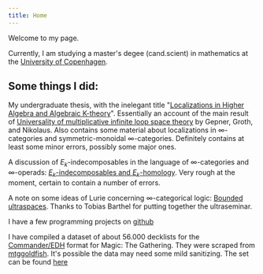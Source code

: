 ```yaml
---
title: Home
---
```


Welcome to my page.

Currently, I am studying a master's degee (cand.scient) in mathematics at the [University of Copenhagen](https://www.math.ku.dk/english).

## Some things I did:

My undergraduate thesis, with the inelegant title "[Localizations in Higher Algebra and Algebraic K-theory](pdfs/bach-projekt.pdf)".
Essentially an account of the main result of [Universality of multiplicative infinite loop space theory](https://arxiv.org/abs/1305.4550) by Gepner, Groth, and Nikolaus.
Also contains some material about localizations in $\infty$-categories and symmetric-monoidal $\infty$-categories.
Definitely contains at least some minor errors, possibly some major ones.

A discussion of $E_k$-indecomposables in the language of $\infty$-categories and $\infty$-operads:
[$E_k$-indecomposables and $E_k$-homology](pdfs/Ekroot.pdf).
Very rough at the moment, certain to contain a number of errors.

A note on some ideas of Lurie concerning $\infty$-categorical logic:
[Bounded ultraspaces](pdfs/ultraspaces-essay.pdf). Thanks to Tobias Barthel for putting together the ultraseminar.

I have a few programming projects on [github](https://github.com/AyeGill)

I have compiled a dataset of about 56.000 decklists for the [Commander/EDH](https://magic.wizards.com/en/content/commander-format) format for Magic: The Gathering. They were scraped from [mtggoldfish](https://www.mtggoldfish.com/). It's possible the data may need some mild sanitizing.
The set can be found [here](files/decks.zip)